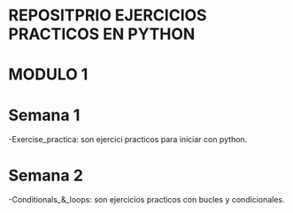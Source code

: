 #           REPOSITPRIO EJERCICIOS PRACTICOS EN PYTHON
# MODULO 1

# Semana 1
-Exercise_practica: son ejercici practicos para iniciar con python.
# Semana 2
-Conditionals_&_loops: son ejercicios practicos con bucles y condicionales. 